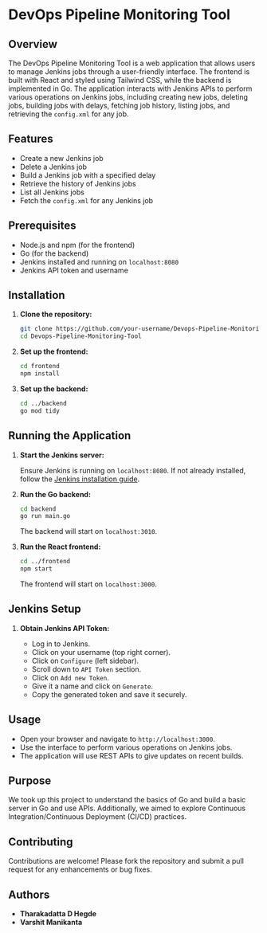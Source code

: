 # DevOps Pipeline Monitoring Tool

## Overview

The DevOps Pipeline Monitoring Tool is a web application that allows users to manage Jenkins jobs through a user-friendly interface. The frontend is built with React and styled using Tailwind CSS, while the backend is implemented in Go. The application interacts with Jenkins APIs to perform various operations on Jenkins jobs, including creating new jobs, deleting jobs, building jobs with delays, fetching job history, listing jobs, and retrieving the `config.xml` for any job.

## Features

- Create a new Jenkins job
- Delete a Jenkins job
- Build a Jenkins job with a specified delay
- Retrieve the history of Jenkins jobs
- List all Jenkins jobs
- Fetch the `config.xml` for any Jenkins job

## Prerequisites

- Node.js and npm (for the frontend)
- Go (for the backend)
- Jenkins installed and running on `localhost:8080`
- Jenkins API token and username

## Installation

1. **Clone the repository:**

    ```sh
    git clone https://github.com/your-username/Devops-Pipeline-Monitoring-Tool.git
    cd Devops-Pipeline-Monitoring-Tool
    ```

2. **Set up the frontend:**

    ```sh
    cd frontend
    npm install
    ```

3. **Set up the backend:**

    ```sh
    cd ../backend
    go mod tidy
    ```

## Running the Application

1. **Start the Jenkins server:**

    Ensure Jenkins is running on `localhost:8080`. If not already installed, follow the [Jenkins installation guide](https://www.jenkins.io/doc/book/installing/).

2. **Run the Go backend:**

    ```sh
    cd backend
    go run main.go
    ```

    The backend will start on `localhost:3010`.

3. **Run the React frontend:**

    ```sh
    cd ../frontend
    npm start
    ```

    The frontend will start on `localhost:3000`.

## Jenkins Setup

1. **Obtain Jenkins API Token:**

    - Log in to Jenkins.
    - Click on your username (top right corner).
    - Click on `Configure` (left sidebar).
    - Scroll down to `API Token` section.
    - Click on `Add new Token`.
    - Give it a name and click on `Generate`.
    - Copy the generated token and save it securely.

## Usage

- Open your browser and navigate to `http://localhost:3000`.
- Use the interface to perform various operations on Jenkins jobs.
- The application will use REST APIs to give updates on recent builds.

## Purpose

We took up this project to understand the basics of Go and build a basic server in Go and use APIs. Additionally, we aimed to explore Continuous Integration/Continuous Deployment (CI/CD) practices.

## Contributing

Contributions are welcome! Please fork the repository and submit a pull request for any enhancements or bug fixes.


## Authors

- **Tharakadatta D Hegde**
- **Varshit Manikanta**
